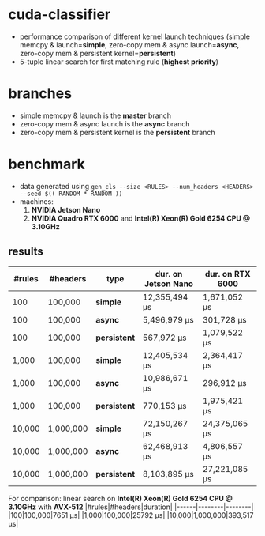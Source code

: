 # cuda-classifier

* performance comparison of different kernel launch techniques (simple memcpy & launch=**simple**, zero-copy mem & async launch=**async**, zero-copy mem & persistent kernel=**persistent**)
* 5-tuple linear search for first matching rule (**highest priority**)

# branches
* simple memcpy & launch is the **master** branch
* zero-copy mem & async launch is the **async** branch
* zero-copy mem & persistent kernel is the **persistent** branch

# benchmark
* data generated using `gen_cls --size <RULES> --num_headers <HEADERS> --seed $(( RANDOM * RANDOM ))`
* machines:
  1. **NVIDIA Jetson Nano**
  2. **NVIDIA Quadro RTX 6000** and **Intel(R) Xeon(R) Gold 6254 CPU @ 3.10GHz**
  
## results
|#rules|#headers|type|dur. on Jetson Nano|dur. on RTX 6000|
|------|--------|----|-------------------|----------------|
|100|100,000|**simple**|12,355,494 μs|1,671,052 μs|
|100|100,000|**async**|5,496,979 μs|301,728 μs|
|100|100,000|**persistent**|567,972 μs|1,079,522 μs|
|1,000|100,000|**simple**|12,405,534 μs|2,364,417 μs|
|1,000|100,000|**async**|10,986,671 μs|296,912 μs|
|1,000|100,000|**persistent**|770,153 μs|1,975,421 μs|
|10,000|1,000,000|**simple**|72,150,267 μs|24,375,065 μs|
|10,000|1,000,000|**async**|62,468,913 μs|4,806,557 μs|
|10,000|1,000,000|**persistent**|8,103,895 μs|27,221,085 μs|

For comparison: linear search on **Intel(R) Xeon(R) Gold 6254 CPU @ 3.10GHz** with **AVX-512**
|#rules|#headers|duration|
|------|--------|--------|
|100|100,000|7651 μs|
|1,000|100,000|25792 μs|
|10,000|1,000,000|393,517 μs|
